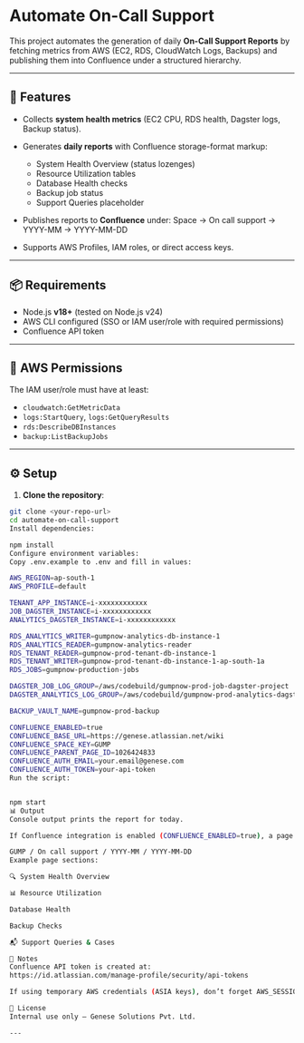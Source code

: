 # Automate On-Call Support

This project automates the generation of daily **On-Call Support Reports** by fetching metrics from AWS (EC2, RDS, CloudWatch Logs, Backups) and publishing them into Confluence under a structured hierarchy.

---

## 🚀 Features
- Collects **system health metrics** (EC2 CPU, RDS health, Dagster logs, Backup status).
- Generates **daily reports** with Confluence storage-format markup:
  - System Health Overview (status lozenges)
  - Resource Utilization tables
  - Database Health checks
  - Backup job status
  - Support Queries placeholder
- Publishes reports to **Confluence** under:
  Space → On call support → YYYY-MM → YYYY-MM-DD

- Supports AWS Profiles, IAM roles, or direct access keys.

---

## 📦 Requirements
- Node.js **v18+** (tested on Node.js v24)
- AWS CLI configured (SSO or IAM user/role with required permissions)
- Confluence API token

---

## 🔑 AWS Permissions
The IAM user/role must have at least:

- `cloudwatch:GetMetricData`
- `logs:StartQuery`, `logs:GetQueryResults`
- `rds:DescribeDBInstances`
- `backup:ListBackupJobs`

---

## ⚙️ Setup

1. **Clone the repository**:
 ```bash
 git clone <your-repo-url>
 cd automate-on-call-support
Install dependencies:

npm install
Configure environment variables:
Copy .env.example to .env and fill in values:

AWS_REGION=ap-south-1
AWS_PROFILE=default

TENANT_APP_INSTANCE=i-xxxxxxxxxxxx
JOB_DAGSTER_INSTANCE=i-xxxxxxxxxxxx
ANALYTICS_DAGSTER_INSTANCE=i-xxxxxxxxxxxx

RDS_ANALYTICS_WRITER=gumpnow-analytics-db-instance-1
RDS_ANALYTICS_READER=gumpnow-analytics-reader
RDS_TENANT_READER=gumpnow-prod-tenant-db-instance-1
RDS_TENANT_WRITER=gumpnow-prod-tenant-db-instance-1-ap-south-1a
RDS_JOBS=gumpnow-production-jobs

DAGSTER_JOB_LOG_GROUP=/aws/codebuild/gumpnow-prod-job-dagster-project
DAGSTER_ANALYTICS_LOG_GROUP=/aws/codebuild/gumpnow-prod-analytics-dagster-project

BACKUP_VAULT_NAME=gumpnow-prod-backup

CONFLUENCE_ENABLED=true
CONFLUENCE_BASE_URL=https://genese.atlassian.net/wiki
CONFLUENCE_SPACE_KEY=GUMP
CONFLUENCE_PARENT_PAGE_ID=1026424833
CONFLUENCE_AUTH_EMAIL=your.email@genese.com
CONFLUENCE_AUTH_TOKEN=your-api-token
Run the script:


npm start
📊 Output
Console output prints the report for today.

If Confluence integration is enabled (CONFLUENCE_ENABLED=true), a page is created:

GUMP / On call support / YYYY-MM / YYYY-MM-DD
Example page sections:

🔍 System Health Overview

📊 Resource Utilization

Database Health

Backup Checks

📬 Support Queries & Cases

📌 Notes
Confluence API token is created at:
https://id.atlassian.com/manage-profile/security/api-tokens

If using temporary AWS credentials (ASIA keys), don’t forget AWS_SESSION_TOKEN.

📄 License
Internal use only – Genese Solutions Pvt. Ltd.

---
